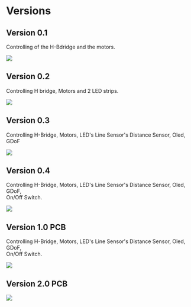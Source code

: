 # Versions

## Version 0.1

Controlling of the H-Bdridge and the motors. 

![](../../.gitbook/assets/img_5078-2-copy.jpg)

## Version 0.2

Controlling H bridge, Motors and 2 LED strips.

![](../../.gitbook/assets/img_3614-copy.jpg)

## Version 0.3

Controlling H-Bridge, Motors, LED's Line Sensor's Distance Sensor, Oled, GDoF

![](../../.gitbook/assets/img_3612-copy.jpg)

## Version 0.4

Controlling H-Bridge, Motors, LED's Line Sensor's Distance Sensor, Oled, GDoF,  
On/Off Switch. 

![](../../.gitbook/assets/img_3615-copy.jpg)

## Version 1.0 PCB 

Controlling H-Bridge, Motors, LED's Line Sensor's Distance Sensor, Oled, GDoF,  
On/Off Switch.  

![](../../.gitbook/assets/screenshot-2019-05-05-at-16.42.39.png)

## Version 2.0 PCB

![](../../.gitbook/assets/screenshot-2019-05-14-at-17.13.09.png)

